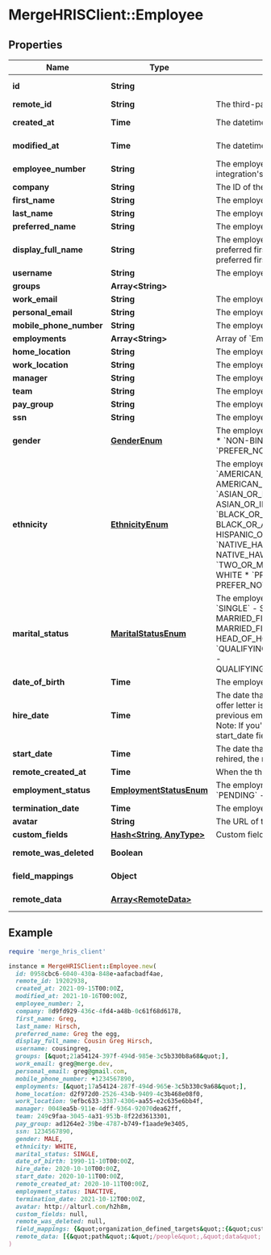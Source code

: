 # MergeHRISClient::Employee

## Properties

| Name | Type | Description | Notes |
| ---- | ---- | ----------- | ----- |
| **id** | **String** |  | [optional][readonly] |
| **remote_id** | **String** | The third-party API ID of the matching object. | [optional] |
| **created_at** | **Time** | The datetime that this object was created by Merge. | [optional][readonly] |
| **modified_at** | **Time** | The datetime that this object was modified by Merge. | [optional][readonly] |
| **employee_number** | **String** | The employee&#39;s number that appears in the third-party integration&#39;s UI. | [optional] |
| **company** | **String** | The ID of the employee&#39;s company. | [optional] |
| **first_name** | **String** | The employee&#39;s first name. | [optional] |
| **last_name** | **String** | The employee&#39;s last name. | [optional] |
| **preferred_name** | **String** | The employee&#39;s preferred first name. | [optional] |
| **display_full_name** | **String** | The employee&#39;s full name, to use for display purposes. If a preferred first name is available, the full name will include the preferred first name. | [optional] |
| **username** | **String** | The employee&#39;s username that appears in the remote UI. | [optional] |
| **groups** | **Array&lt;String&gt;** |  | [optional] |
| **work_email** | **String** | The employee&#39;s work email. | [optional] |
| **personal_email** | **String** | The employee&#39;s personal email. | [optional] |
| **mobile_phone_number** | **String** | The employee&#39;s mobile phone number. | [optional] |
| **employments** | **Array&lt;String&gt;** | Array of &#x60;Employment&#x60; IDs for this Employee. | [optional] |
| **home_location** | **String** | The employee&#39;s home address. | [optional] |
| **work_location** | **String** | The employee&#39;s work address. | [optional] |
| **manager** | **String** | The employee ID of the employee&#39;s manager. | [optional] |
| **team** | **String** | The employee&#39;s team. | [optional] |
| **pay_group** | **String** | The employee&#39;s pay group | [optional] |
| **ssn** | **String** | The employee&#39;s social security number. | [optional] |
| **gender** | [**GenderEnum**](GenderEnum.md) | The employee&#39;s gender.  * &#x60;MALE&#x60; - MALE * &#x60;FEMALE&#x60; - FEMALE * &#x60;NON-BINARY&#x60; - NON-BINARY * &#x60;OTHER&#x60; - OTHER * &#x60;PREFER_NOT_TO_DISCLOSE&#x60; - PREFER_NOT_TO_DISCLOSE | [optional] |
| **ethnicity** | [**EthnicityEnum**](EthnicityEnum.md) | The employee&#39;s ethnicity.  * &#x60;AMERICAN_INDIAN_OR_ALASKA_NATIVE&#x60; - AMERICAN_INDIAN_OR_ALASKA_NATIVE * &#x60;ASIAN_OR_INDIAN_SUBCONTINENT&#x60; - ASIAN_OR_INDIAN_SUBCONTINENT * &#x60;BLACK_OR_AFRICAN_AMERICAN&#x60; - BLACK_OR_AFRICAN_AMERICAN * &#x60;HISPANIC_OR_LATINO&#x60; - HISPANIC_OR_LATINO * &#x60;NATIVE_HAWAIIAN_OR_OTHER_PACIFIC_ISLANDER&#x60; - NATIVE_HAWAIIAN_OR_OTHER_PACIFIC_ISLANDER * &#x60;TWO_OR_MORE_RACES&#x60; - TWO_OR_MORE_RACES * &#x60;WHITE&#x60; - WHITE * &#x60;PREFER_NOT_TO_DISCLOSE&#x60; - PREFER_NOT_TO_DISCLOSE | [optional] |
| **marital_status** | [**MaritalStatusEnum**](MaritalStatusEnum.md) | The employee&#39;s filing status as related to marital status.  * &#x60;SINGLE&#x60; - SINGLE * &#x60;MARRIED_FILING_JOINTLY&#x60; - MARRIED_FILING_JOINTLY * &#x60;MARRIED_FILING_SEPARATELY&#x60; - MARRIED_FILING_SEPARATELY * &#x60;HEAD_OF_HOUSEHOLD&#x60; - HEAD_OF_HOUSEHOLD * &#x60;QUALIFYING_WIDOW_OR_WIDOWER_WITH_DEPENDENT_CHILD&#x60; - QUALIFYING_WIDOW_OR_WIDOWER_WITH_DEPENDENT_CHILD | [optional] |
| **date_of_birth** | **Time** | The employee&#39;s date of birth. | [optional] |
| **hire_date** | **Time** | The date that the employee was hired, usually the day that an offer letter is signed. If an employee has multiple hire dates from previous employments, this represents the most recent hire date. Note: If you&#39;re looking for the employee&#39;s start date, refer to the start_date field. | [optional] |
| **start_date** | **Time** | The date that the employee started working. If an employee was rehired, the most recent start date will be returned. | [optional] |
| **remote_created_at** | **Time** | When the third party&#39;s employee was created. | [optional] |
| **employment_status** | [**EmploymentStatusEnum**](EmploymentStatusEnum.md) | The employment status of the employee.  * &#x60;ACTIVE&#x60; - ACTIVE * &#x60;PENDING&#x60; - PENDING * &#x60;INACTIVE&#x60; - INACTIVE | [optional] |
| **termination_date** | **Time** | The employee&#39;s termination date. | [optional] |
| **avatar** | **String** | The URL of the employee&#39;s avatar image. | [optional] |
| **custom_fields** | [**Hash&lt;String, AnyType&gt;**](AnyType.md) | Custom fields configured for a given model. | [optional] |
| **remote_was_deleted** | **Boolean** |  | [optional][readonly] |
| **field_mappings** | **Object** |  | [optional][readonly] |
| **remote_data** | [**Array&lt;RemoteData&gt;**](RemoteData.md) |  | [optional][readonly] |

## Example

```ruby
require 'merge_hris_client'

instance = MergeHRISClient::Employee.new(
  id: 0958cbc6-6040-430a-848e-aafacbadf4ae,
  remote_id: 19202938,
  created_at: 2021-09-15T00:00Z,
  modified_at: 2021-10-16T00:00Z,
  employee_number: 2,
  company: 8d9fd929-436c-4fd4-a48b-0c61f68d6178,
  first_name: Greg,
  last_name: Hirsch,
  preferred_name: Greg the egg,
  display_full_name: Cousin Greg Hirsch,
  username: cousingreg,
  groups: [&quot;21a54124-397f-494d-985e-3c5b330b8a68&quot;],
  work_email: greg@merge.dev,
  personal_email: greg@gmail.com,
  mobile_phone_number: +1234567890,
  employments: [&quot;17a54124-287f-494d-965e-3c5b330c9a68&quot;],
  home_location: d2f972d0-2526-434b-9409-4c3b468e08f0,
  work_location: 9efbc633-3387-4306-aa55-e2c635e6bb4f,
  manager: 0048ea5b-911e-4dff-9364-92070dea62ff,
  team: 249c9faa-3045-4a31-953b-8f22d3613301,
  pay_group: ad1264e2-39be-4787-b749-f1aade9e3405,
  ssn: 1234567890,
  gender: MALE,
  ethnicity: WHITE,
  marital_status: SINGLE,
  date_of_birth: 1990-11-10T00:00Z,
  hire_date: 2020-10-10T00:00Z,
  start_date: 2020-10-11T00:00Z,
  remote_created_at: 2020-10-11T00:00Z,
  employment_status: INACTIVE,
  termination_date: 2021-10-12T00:00Z,
  avatar: http://alturl.com/h2h8m,
  custom_fields: null,
  remote_was_deleted: null,
  field_mappings: {&quot;organization_defined_targets&quot;:{&quot;custom_key&quot;:&quot;custom_value&quot;},&quot;linked_account_defined_targets&quot;:{&quot;custom_key&quot;:&quot;custom_value&quot;}},
  remote_data: [{&quot;path&quot;:&quot;/people&quot;,&quot;data&quot;:[&quot;Varies by platform&quot;]}]
)
```

